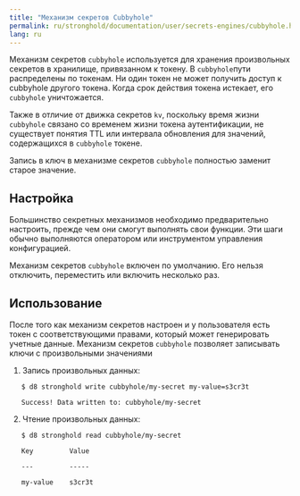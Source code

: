 ```yaml
---
title: "Механизм секретов Cubbyhole"
permalink: ru/stronghold/documentation/user/secrets-engines/cubbyhole.html
lang: ru
---
```


Механизм секретов `cubbyhole` используется для хранения произвольных секретов в хранилище, привязанном к токену. В `cubbyhole`пути распределены по токенам. Ни один токен не может получить доступ к cubbyhole другого токена. Когда срок действия токена истекает, его `cubbyhole` уничтожается.

Также в отличие от движка секретов `kv`, поскольку время жизни `cubbyhole` связано со временем жизни токена аутентификации, не существует понятия TTL или интервала обновления для значений, содержащихся в `cubbyhole` токене.

Запись в ключ в механизме секретов `cubbyhole` полностью заменит старое значение.

## Настройка

Большинство секретных механизмов необходимо предварительно настроить, прежде чем они смогут выполнять свои функции. Эти шаги обычно выполняются оператором или инструментом управления конфигурацией.

Механизм секретов `cubbyhole` включен по умолчанию. Его нельзя отключить, переместить или включить несколько раз.

## Использование

После того как механизм секретов настроен и у пользователя есть токен с соответствующими правами, который может генерировать учетные данные. Механизм секретов `cubbyhole` позволяет записывать ключи с произвольными значениями

1. Запись произвольных данных:

```shell
   $ d8 stronghold write cubbyhole/my-secret my-value=s3cr3t

   Success! Data written to: cubbyhole/my-secret
```

2. Чтение произвольных данных:

```shell
   $ d8 stronghold read cubbyhole/my-secret

   Key         Value

   ---         -----

   my-value    s3cr3t
```
